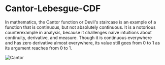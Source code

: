 # Cantor-Lebesgue-CDF
In mathematics, the Cantor function or Devil's staircase is an example of a function that is continuous, but not absolutely continuous. It is a notorious counterexample in analysis, because it challenges naive intuitions about continuity, derivative, and measure.
Though it is continuous everywhere and has zero derivative almost everywhere, its value still goes from 0 to 1 as its argument reaches from 0 to 1.

![Cantor](https://i.stack.imgur.com/TlqMD.png)

